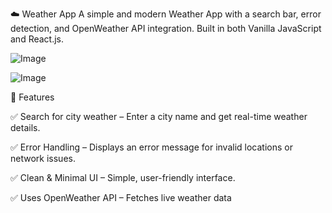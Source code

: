 ☁️ Weather App
A simple and modern Weather App with a search bar, error detection, and OpenWeather API integration. Built in both Vanilla JavaScript and React.js.

![Image](https://github.com/user-attachments/assets/135c51b8-b311-4b46-9253-68f698f4c83b)

![Image](https://github.com/user-attachments/assets/20ae9e5e-2fe6-4165-a9c2-0df1697f89b4)

🌟 Features


✅ Search for city weather – Enter a city name and get real-time weather details.


✅ Error Handling – Displays an error message for invalid locations or network issues.


✅ Clean & Minimal UI – Simple, user-friendly interface.


✅ Uses OpenWeather API – Fetches live weather data
